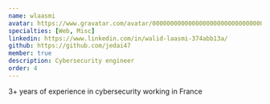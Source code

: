 ```yaml
---
name: wlaasmi
avatar: https://www.gravatar.com/avatar/00000000000000000000000000000004?d=identicon&s=256
specialties: [Web, Misc]
linkedin: https://www.linkedin.com/in/walid-laasmi-374abb13a/
github: https://github.com/jedai47
member: true
description: Cybersecurity engineer
order: 4
---
```


3+ years of experience in cybersecurity working in France

